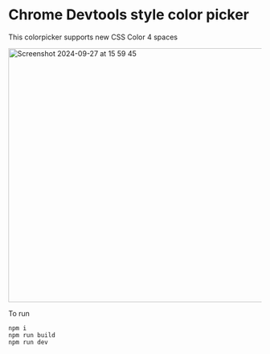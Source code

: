 # Chrome Devtools style color picker 

This colorpicker supports new CSS Color 4 spaces

<img width="506" alt="Screenshot 2024-09-27 at 15 59 45" src="https://github.com/user-attachments/assets/186f9ae9-8445-4170-8c61-a1060f987e05">


To run

```shell
npm i
npm run build
npm run dev
```

